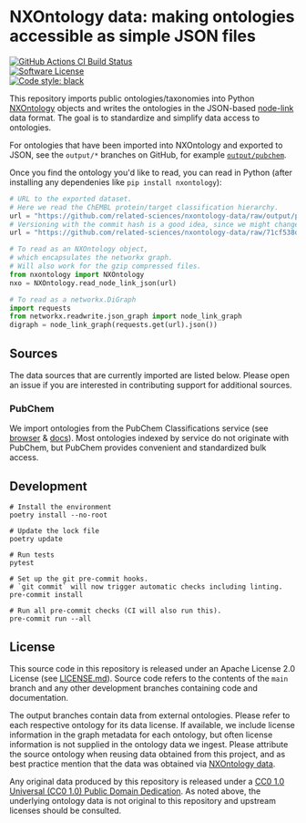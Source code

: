 # NXOntology data: making ontologies accessible as simple JSON files

[![GitHub Actions CI Build Status](https://img.shields.io/github/workflow/status/related-sciences/nxontology/Build/main?label=actions&style=for-the-badge&logo=github&logoColor=white)](https://github.com/related-sciences/nxontology/actions)  
[![Software License](https://img.shields.io/github/license/related-sciences/nxontology?style=for-the-badge&logo=Apache&logoColor=white)](https://github.com/related-sciences/nxontology/blob/main/LICENSE)  
[![Code style: black](https://img.shields.io/badge/code%20style-black-000000.svg?style=for-the-badge&logo=Python&logoColor=white)](https://github.com/psf/black)  

This repository imports public ontologies/taxonomies into Python [NXOntology](https://github.com/related-sciences/nxontology) objects
and writes the ontologies in the JSON-based [node-link](https://networkx.org/documentation/stable/reference/readwrite/generated/networkx.readwrite.json_graph.node_link_graph.html) data format.
The goal is to standardize and simplify data access to ontologies.

For ontologies that have been imported into NXOntology and exported to JSON,
see the `output/*` branches on GitHub,
for example [`output/pubchem`](https://github.com/related-sciences/nxontology-data/tree/output/pubchem).

Once you find the ontology you'd like to read,
you can read in Python
(after installing any dependenies like `pip install nxontology`):

```py
# URL to the exported dataset.
# Here we read the ChEMBL protein/target classification hierarchy.
url = "https://github.com/related-sciences/nxontology-data/raw/output/pubchem/087_chembl_target_tree.json"
# Versioning with the commit hash is a good idea, since we might change the branch structure where data is stored.
url = "https://github.com/related-sciences/nxontology-data/raw/71cf538dc5c258ada880d58663b0205b7b7f8561/087_chembl_target_tree.json"

# To read as an NXOntology object,
# which encapsulates the networkx graph.
# Will also work for the gzip compressed files.
from nxontology import NXOntology
nxo = NXOntology.read_node_link_json(url)

# To read as a networkx.DiGraph
import requests
from networkx.readwrite.json_graph import node_link_graph
digraph = node_link_graph(requests.get(url).json())
```

## Sources

The data sources that are currently imported are listed below.
Please open an issue if you are interested in contributing support for additional sources.

### PubChem

We import ontologies from the PubChem Classifications service
(see [browser](https://pubchem.ncbi.nlm.nih.gov/classification/) & [docs](https://pubchem.ncbi.nlm.nih.gov/classification/docs/classification_help.html)).
Most ontologies indexed by service do not originate with PubChem,
but PubChem provides convenient and standardized bulk access.

## Development

```shell
# Install the environment
poetry install --no-root

# Update the lock file
poetry update

# Run tests
pytest

# Set up the git pre-commit hooks.
# `git commit` will now trigger automatic checks including linting.
pre-commit install

# Run all pre-commit checks (CI will also run this).
pre-commit run --all
```

## License

This source code in this repository is released under an Apache License 2.0 License
(see [LICENSE.md](LICENSE.md)).
Source code refers to the contents of the `main` branch and any other development branches containing code and documentation.

The output branches contain data from external ontologies.
Please refer to each respective ontology for its data license.
If available, we include license information in the graph metadata for each ontology,
but often license information is not supplied in the ontology data we ingest.
Please attribute the source ontology when reusing data obtained from this project,
and as best practice mention that the data was obtained via [NXOntology data](https://github.com/related-sciences/nxontology-data).

Any original data produced by this repository is released under a [CC0 1.0 Universal (CC0 1.0) Public Domain Dedication](https://creativecommons.org/publicdomain/zero/1.0/).
As noted above, the underlying ontology data is not original to this repository and upstream licenses should be consulted.
